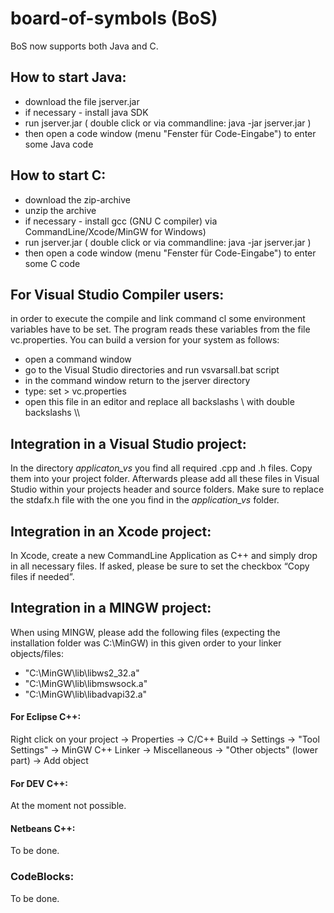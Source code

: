 # board-of-symbols (BoS)

BoS now supports both Java and C. 

## How to start Java:
- download the file jserver.jar 
- if necessary - install java SDK
- run jserver.jar ( double click or via commandline: java -jar jserver.jar ) 
- then open a code window (menu "Fenster für Code-Eingabe") to enter some Java code

## How to start C:

- download the zip-archive
- unzip the archive
- if necessary - install gcc (GNU C compiler) via CommandLine/Xcode/MinGW for Windows)
- run jserver.jar ( double click or via commandline: java -jar jserver.jar ) 
- then open a code window (menu "Fenster für Code-Eingabe") to enter some C code


## For Visual Studio Compiler users:

in order to execute the compile and link command cl some environment variables have to be set. The program reads these variables from the file vc.properties. You can build a version for your system as follows:

- open a command window
- go to the Visual Studio directories and run vsvarsall.bat script 
- in the command window return to the jserver directory
- type: set > vc.properties 
- open this file in an editor and replace all backslashs \  with double backslashs \\\\ 


## Integration in a Visual Studio project: 

In the directory *applicaton_vs* you find all required .cpp and .h files. Copy them into your project folder. Afterwards please add all these files in Visual Studio within your projects header and source folders. Make sure to replace the stdafx.h file with the one you find in the *application_vs* folder.


## Integration in an Xcode project:

In Xcode, create a new CommandLine Application as C++ and simply drop in all necessary files. If asked, please be sure to set the checkbox “Copy files if needed”.


## Integration in a MINGW project:

When using MINGW, please add the following files (expecting the installation folder was C:\MinGW\) in this given order to your linker objects/files:

 - "C:\MinGW\lib\libws2_32.a"
 - "C:\MinGW\lib\libmswsock.a"
 - "C:\MinGW\lib\libadvapi32.a"
 
#### For Eclipse C++: 

Right click on your project -> Properties -> C/C++ Build -> Settings -> "Tool Settings" -> MinGW C++ Linker -> Miscellaneous -> "Other objects" (lower part) -> Add object

#### For DEV C++:

At the moment not possible.

#### Netbeans C++:

To be done.

### CodeBlocks:

To be done.
